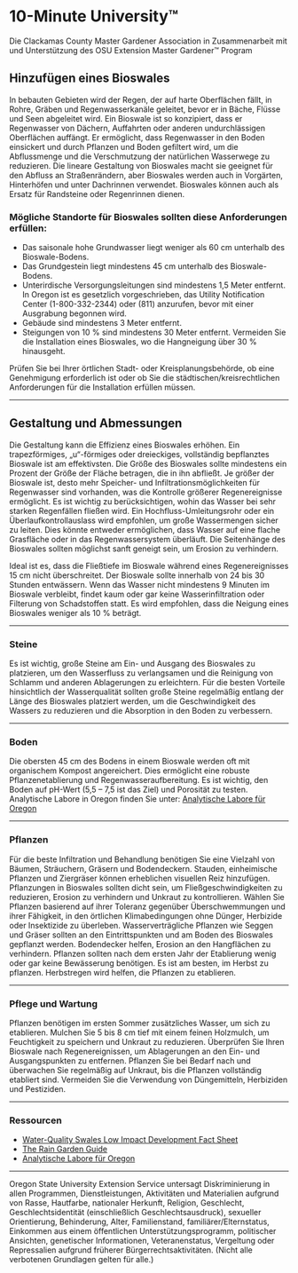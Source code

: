# 10-Minute University™  
Die Clackamas County Master Gardener Association in Zusammenarbeit mit und Unterstützung des OSU Extension Master Gardener™ Program  

## Hinzufügen eines Bioswales  
In bebauten Gebieten wird der Regen, der auf harte Oberflächen fällt, in Rohre, Gräben und Regenwasserkanäle geleitet, bevor er in Bäche, Flüsse und Seen abgeleitet wird. Ein Bioswale ist so konzipiert, dass er Regenwasser von Dächern, Auffahrten oder anderen undurchlässigen Oberflächen auffängt. Er ermöglicht, dass Regenwasser in den Boden einsickert und durch Pflanzen und Boden gefiltert wird, um die Abflussmenge und die Verschmutzung der natürlichen Wasserwege zu reduzieren. Die lineare Gestaltung von Bioswales macht sie geeignet für den Abfluss an Straßenrändern, aber Bioswales werden auch in Vorgärten, Hinterhöfen und unter Dachrinnen verwendet. Bioswales können auch als Ersatz für Randsteine oder Regenrinnen dienen.  

### Mögliche Standorte für Bioswales sollten diese Anforderungen erfüllen:  
- Das saisonale hohe Grundwasser liegt weniger als 60 cm unterhalb des Bioswale-Bodens.  
- Das Grundgestein liegt mindestens 45 cm unterhalb des Bioswale-Bodens.  
- Unterirdische Versorgungsleitungen sind mindestens 1,5 Meter entfernt. In Oregon ist es gesetzlich vorgeschrieben, das Utility Notification Center (1-800-332-2344) oder (811) anzurufen, bevor mit einer Ausgrabung begonnen wird.  
- Gebäude sind mindestens 3 Meter entfernt.  
- Steigungen von 10 % sind mindestens 30 Meter entfernt. Vermeiden Sie die Installation eines Bioswales, wo die Hangneigung über 30 % hinausgeht.  

Prüfen Sie bei Ihrer örtlichen Stadt- oder Kreisplanungsbehörde, ob eine Genehmigung erforderlich ist oder ob Sie die städtischen/kreisrechtlichen Anforderungen für die Installation erfüllen müssen.  

---

## Gestaltung und Abmessungen  
Die Gestaltung kann die Effizienz eines Bioswales erhöhen. Ein trapezförmiges, „u“-förmiges oder dreieckiges, vollständig bepflanztes Bioswale ist am effektivsten. Die Größe des Bioswales sollte mindestens ein Prozent der Größe der Fläche betragen, die in ihn abfließt. Je größer der Bioswale ist, desto mehr Speicher- und Infiltrationsmöglichkeiten für Regenwasser sind vorhanden, was die Kontrolle größerer Regenereignisse ermöglicht. Es ist wichtig zu berücksichtigen, wohin das Wasser bei sehr starken Regenfällen fließen wird. Ein Hochfluss-Umleitungsrohr oder ein Überlaufkontrollauslass wird empfohlen, um große Wassermengen sicher zu leiten. Dies könnte entweder ermöglichen, dass Wasser auf eine flache Grasfläche oder in das Regenwassersystem überläuft. Die Seitenhänge des Bioswales sollten möglichst sanft geneigt sein, um Erosion zu verhindern.  

Ideal ist es, dass die Fließtiefe im Bioswale während eines Regenereignisses 15 cm nicht überschreitet. Der Bioswale sollte innerhalb von 24 bis 30 Stunden entwässern. Wenn das Wasser nicht mindestens 9 Minuten im Bioswale verbleibt, findet kaum oder gar keine Wasserinfiltration oder Filterung von Schadstoffen statt. Es wird empfohlen, dass die Neigung eines Bioswales weniger als 10 % beträgt.  

---

### Steine  
Es ist wichtig, große Steine am Ein- und Ausgang des Bioswales zu platzieren, um den Wasserfluss zu verlangsamen und die Reinigung von Schlamm und anderen Ablagerungen zu erleichtern. Für die besten Vorteile hinsichtlich der Wasserqualität sollten große Steine regelmäßig entlang der Länge des Bioswales platziert werden, um die Geschwindigkeit des Wassers zu reduzieren und die Absorption in den Boden zu verbessern.  

---

### Boden  
Die obersten 45 cm des Bodens in einem Bioswale werden oft mit organischem Kompost angereichert. Dies ermöglicht eine robuste Pflanzenetablierung und Regenwasseraufbereitung. Es ist wichtig, den Boden auf pH-Wert (5,5 – 7,5 ist das Ziel) und Porosität zu testen. Analytische Labore in Oregon finden Sie unter: [Analytische Labore für Oregon](https://catalog.extension.oregonstate.edu/sites/catalog/files/project/pdf/em8677.pdf)  

---

### Pflanzen  
Für die beste Infiltration und Behandlung benötigen Sie eine Vielzahl von Bäumen, Sträuchern, Gräsern und Bodendeckern. Stauden, einheimische Pflanzen und Ziergräser können erheblichen visuellen Reiz hinzufügen. Pflanzungen in Bioswales sollten dicht sein, um Fließgeschwindigkeiten zu reduzieren, Erosion zu verhindern und Unkraut zu kontrollieren. Wählen Sie Pflanzen basierend auf ihrer Toleranz gegenüber Überschwemmungen und ihrer Fähigkeit, in den örtlichen Klimabedingungen ohne Dünger, Herbizide oder Insektizide zu überleben. Wasserverträgliche Pflanzen wie Seggen und Gräser sollten an den Eintrittspunkten und am Boden des Bioswales gepflanzt werden. Bodendecker helfen, Erosion an den Hangflächen zu verhindern. Pflanzen sollten nach dem ersten Jahr der Etablierung wenig oder gar keine Bewässerung benötigen. Es ist am besten, im Herbst zu pflanzen. Herbstregen wird helfen, die Pflanzen zu etablieren.  

---

### Pflege und Wartung  
Pflanzen benötigen im ersten Sommer zusätzliches Wasser, um sich zu etablieren. Mulchen Sie 5 bis 8 cm tief mit einem feinen Holzmulch, um Feuchtigkeit zu speichern und Unkraut zu reduzieren. Überprüfen Sie Ihren Bioswale nach Regenereignissen, um Ablagerungen an den Ein- und Ausgangspunkten zu entfernen. Pflanzen Sie bei Bedarf nach und überwachen Sie regelmäßig auf Unkraut, bis die Pflanzen vollständig etabliert sind. Vermeiden Sie die Verwendung von Düngemitteln, Herbiziden und Pestiziden.  

---

### Ressourcen  
- [Water-Quality Swales Low Impact Development Fact Sheet](https://catalog.extension.oregonstate.edu/em9209)  
- [The Rain Garden Guide](https://seagrant.oregonstate.edu/sgpubs/oregon-rain-garden-guide)  
- [Analytische Labore für Oregon](https://catalog.extension.oregonstate.edu/sites/catalog/files/project/pdf/em8677.pdf)  

---

Oregon State University Extension Service untersagt Diskriminierung in allen Programmen, Dienstleistungen, Aktivitäten und Materialien aufgrund von Rasse, Hautfarbe, nationaler Herkunft, Religion, Geschlecht, Geschlechtsidentität (einschließlich Geschlechtsausdruck), sexueller Orientierung, Behinderung, Alter, Familienstand, familiärer/Elternstatus, Einkommen aus einem öffentlichen Unterstützungsprogramm, politischer Ansichten, genetischer Informationen, Veteranenstatus, Vergeltung oder Repressalien aufgrund früherer Bürgerrechtsaktivitäten. (Nicht alle verbotenen Grundlagen gelten für alle.)